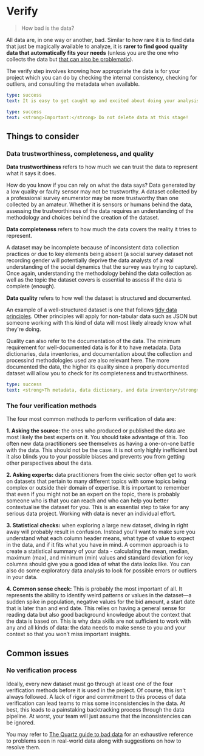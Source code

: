 # Verify
> How bad is the data?

All data are, in one way or another, bad. Similar to how rare it is to find data that just be magically available to analyze, it is **rarer to find good quality data that automatically fits your needs** (unless you are the one who collects the data but [that can also be problematic](get.html#bad-data-collection-methodology)). 

The verify step involves knowing how appropriate the data is for your project which you can do by checking the internal consistency, checking for outliers, and consulting the metadata when available.

```yaml remark
type: success
text: It is easy to get caught up and excited about doing your analysis the moment you get your data but you should <strong>always try to take the time first to include at least some verification</strong>. This simple action will help you avoid wasting time on bad data or, worse, publishing incorrect results.
```

```yaml remark
type: success
text: <strong>Important:</strong> Do not delete data at this stage!
```

## Things to consider
### Data trustworthiness, completeness, and quality
**Data trustworthiness** refers to how much we can trust the data to represent what it says it does. 

How do you know if you can rely on what the data says? Data generated by a low quality or faulty sensor may not be trustworthy. A dataset collected by a professional survey enumerator may be more trustworthy than one collected by an amateur. Whether it is sensors or humans behind the data, assessing the trustworthiness of the data requires an understanding of the methodology and choices behind the creation of the dataset.

**Data completeness** refers to how much the data covers the reality it tries to represent. 

A dataset may be incomplete because of inconsistent data collection practices or due to key elements being absent (a social survey dataset not recording gender will potentially deprive the data analysts of a real understanding of the social dynamics that the survey was trying to capture). Once again, understanding the methodology behind the data collection as well as the topic the dataset covers is essential to assess if the data is complete (enough).

**Data quality** refers to how well the dataset is structured and documented. 

An example of a well-structured dataset is one that follows [tidy data principles](../open-data/machine-readable-data.html#tidy-data). Other principles will apply for non-tabular data such as JSON but someone working with this kind of data will most likely already know what they're doing.

Quality can also refer to the documentation of the data. The minimum requirement for well-documented data is for it to have metadata. Data dictionaries, data inventories, and documentation about the collection and processind methodologies used are also relevant here. The more documented the data, the higher its quality since a properly documented dataset will allow you to check for its completeness and trustworthiness. 

```yaml remark
type: success
text: <strong>Th metadata, data dictionary, and data inventory</strong><br><br><strong>The metadata</strong> is the "data about the data". It can include every relevant contextual information about the dataset—from the author, to the date of creation, to the expected format of the various values (text, numbers etc). A data dictionary can also be a part of the metadata. The metadata can be stored alongside the data (for example in a different tab of a spreadsheet) or shared alongside the dataset (ideally as a .json file, but most often as a .doc or .pdf file).<br><br><strong>A data dictionary</strong> or codebook is a document describing the meaning of all columns and values in a dataset. This is especially relevant for datasets that use abbreviated column headers and non-standard values. Sometimes the dictionary may skip obvious elements, such as the date column, although it may include it in order to describe the expected formatting of the values (e.g. DD-MM-YY or YYYY.MM.DD).<br><br><strong>A data inventory</strong> (or registry) is a document listing all the datasets owned by an organisation which can include all the datasets made publicly available by that organisation. A data inventory can also be thematic. In such a case, it may list down all relevant data sources across multiple organizations. For example, a data inventory of procurement-related data in the Philippines.

```

### The four verification methods
The four most common methods to perform verification of data are:

**1. Asking the source:** the ones who produced or published the data are most likely the best experts on it. You should take advantage of this. Too often new data practitioners see themselves as having a one-on-one battle with the data. This should not be the case. It is not only highly inefficient but it also blinds you to your possible biases and prevents you from getting other perspectives about the data.

**2. Asking experts:** data practitioners from the civic sector often get to work on datasets that pertain to many different topics with some topics being complex or outside their domain of expertise. It is important to remember that even if you might not be an expert on the topic, there is probably someone who is that you can reach and who can help you better contextualise the dataset for you. This is an essential step to take for any serious data project. Working with data is never an individual effort.

**3. Statistical checks:** when exploring a large new dataset, diving in right away will probably result in confusion. Instead you’ll want to make sure you understand what each column header means, what type of value to expect in the data, and if it fits what you have in mind. A common approach is to create a statistical summary of your data - calculating the mean, median, maximum (max), and minimum (min) values and standard deviation for key columns should give you a good idea of what the data looks like. You can also do some exploratory data analysis to look for possible errors or outliers in your data.

**4. Common sense check:** This is probably the most important of all. It represents the ability to identify weird patterns or values in the dataset—a sudden spike in population, negative values for the bid amount, a start date that is later than and end date. This relies on having a general sense for reading data but also good background knowledge about the context that the data is based on. This is why data skills are not sufficient to work with any and all kinds of data: the data needs to make sense to you and your context so that you won’t miss important insights.

## Common issues
### No verification process
Ideally, every new dataset must go through at least one of the four verification methods before it is used in the project. Of course, this isn't always followed. A lack of rigor and commitment to this process of data verification can lead teams to miss some inconsistencies in the data. At best, this leads to a painstaking backtracking process through the data pipeline. At worst, your team will just assume that the inconsistencies can be ignored.  

You may refer to [The Quartz guide to bad data](https://github.com/Quartz/bad-data-guide) for an exhaustive reference to problems seen in real-world data along with suggestions on how to resolve them.